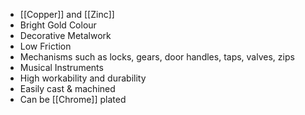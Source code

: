  - [[Copper]] and [[Zinc]]
 - Bright Gold Colour
 - Decorative Metalwork
 - Low Friction
  - Mechanisms such as locks, gears, door handles, taps, valves, zips
 - Musical Instruments
  - High workability and durability
 - Easily cast & machined
 - Can be [[Chrome]] plated